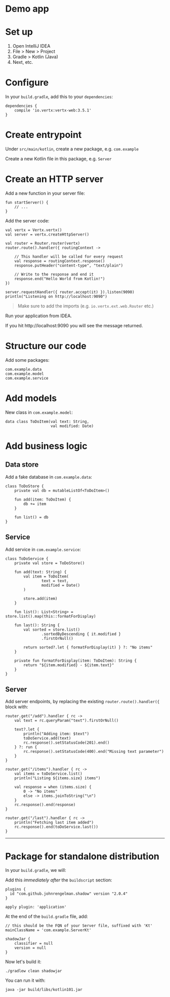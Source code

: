 Demo app
========

# Set up

1. Open IntelliJ IDEA
2. File > New > Project
3. Gradle > Kotlin (Java)
4. Next, etc.

# Configure

In your `build.gradle`, add this to your `dependencies`:

	dependencies {
	    compile 'io.vertx:vertx-web:3.5.1'
	}

# Create entrypoint

Under `src/main/kotlin`, create a new package, e.g. `com.example`

Create a new Kotlin file in this package, e.g. `Server`

# Create an HTTP server

Add a new function in your server file:

	fun startServer() {
		// ...
	}

Add the server code:

	val vertx = Vertx.vertx()
    val server = vertx.createHttpServer()

    val router = Router.router(vertx)
    router.route().handler({ routingContext ->

        // This handler will be called for every request
        val response = routingContext.response()
        response.putHeader("content-type", "text/plain")

        // Write to the response and end it
        response.end("Hello World from Kotlin!")
    })

    server.requestHandler({ router.accept(it) }).listen(9090)
    println("Listening on http://localhost:9090")

> Make sure to add the imports (e.g. `io.vertx.ext.web.Router` etc.)

Run your application from IDEA.

If you hit http://localhost:9090 you will see the message returned.

# Structure our code

Add some packages:

	com.example.data
	com.example.model
	com.example.service

# Add models

New class in `com.example.model`:

	data class ToDoItem(val text: String,
	                    val modified: Date)

# Add business logic

## Data store

Add a fake database in `com.example.data`:

	class ToDoStore {
	    private val db = mutableListOf<ToDoItem>()

	    fun add(item: ToDoItem) {
	        db += item
	    }

	    fun list() = db
	}

## Service

Add service in `com.example.service`:

	class ToDoService {
	    private val store = ToDoStore()

	    fun add(text: String) {
	        val item = ToDoItem(
	                text = text,
	                modified = Date()
	        )

	        store.add(item)
	    }

	    fun list(): List<String> = store.list().map(this::formatForDisplay)

	    fun last(): String {
	        val sorted = store.list()
	                .sortedByDescending { it.modified }
	                .firstOrNull()

	        return sorted?.let { formatForDisplay(it) } ?: "No items"
	    }

	    private fun formatForDisplay(item: ToDoItem): String {
	        return "${item.modified} - ${item.text}"
	    }
	}

## Server

Add server endpoints, by replacing the existing `router.route().handler({` block with:

	router.get("/add").handler { rc ->
        val text = rc.queryParam("text").firstOrNull()

        text?.let {
            println("Adding item: $text")
            toDoService.add(text)
            rc.response().setStatusCode(201).end()
        } ?: run {
            rc.response().setStatusCode(400).end("Missing text parameter")
        }
    }

    router.get("/items").handler { rc ->
        val items = toDoService.list()
        println("Listing ${items.size} items")

        val response = when (items.size) {
            0 -> "No items"
            else -> items.joinToString("\n")
        }
        rc.response().end(response)
    }

    router.get("/last").handler { rc ->
        println("Fetching last item added")
        rc.response().end(toDoService.last())
    }

---

# Package for standalone distribution

In your `build.gradle`, we will:

Add this _immediately after_ the `buildscript` section:

	plugins {
	  id "com.github.johnrengelman.shadow" version "2.0.4"
	}

	apply plugin: 'application'

At the end of the `build.gradle` file, add:

	// this should be the FQN of your Server file, suffixed with 'Kt'
	mainClassName = 'com.example.ServerKt'

	shadowJar {
	    classifier = null
	    version = null
	}

Now let's build it:

	./gradlew clean shadowjar

You can run it with:

	java -jar build/libs/kotlin101.jar
